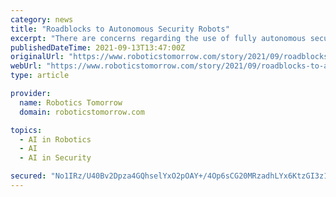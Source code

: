 ```yaml
---
category: news
title: "Roadblocks to Autonomous Security Robots"
excerpt: "There are concerns regarding the use of fully autonomous security robots which may get in the way of bringing them to market. Whether those concerns are legitimate or not may impact how quickly robotics will be adopted for security purposes."
publishedDateTime: 2021-09-13T13:47:00Z
originalUrl: "https://www.roboticstomorrow.com/story/2021/09/roadblocks-to-autonomous-security-robots/17437/"
webUrl: "https://www.roboticstomorrow.com/story/2021/09/roadblocks-to-autonomous-security-robots/17437/"
type: article

provider:
  name: Robotics Tomorrow
  domain: roboticstomorrow.com

topics:
  - AI in Robotics
  - AI
  - AI in Security

secured: "No1IRz/U40Bv2Dpza4GQhselYxO2pOAY+/4Op6sCG20MRzadhLYx6KtzGI3z1NXLlA+qyvuINDCKTLJN6VKBYkAuBHi3z3TE2+TcVZd81m2y26lirLqDu9ZxbGDvaOkMnoJXdtwiLT0WGEiYQVe6YBN6VBW7n7Wz0GMYfiBIoISLDQJk5VsNhf3UTZy7ufxjFCOUs0JiciF/GdCrvsiBp19XipqWO6KUMn8YRRfSVbZzpRxBBrjMO6bIDgXxWH/AqLuleHJVu5w8k8CGv0YR8EsNSyHIcifAzNYIavwaYy1sTwidHPIWAzwZdm05IfO2y8PyIO/fihNHl5FMpEczy8f5YU4m4cS0rCmuEdrVwrs=;7w6Kv3uO3gILkwPCiHiElg=="
---
```


